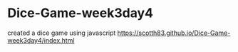 # Dice-Game-week3day4
created a dice game using javascript
https://scotth83.github.io/Dice-Game-week3day4/index.html
